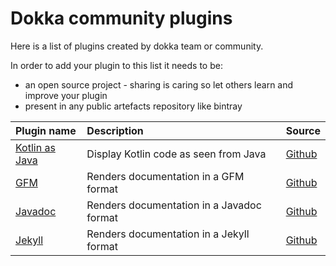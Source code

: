 # Dokka community plugins

Here is a list of plugins created by dokka team or community.

In order to add your plugin to this list it needs to be:

 * an open source project - sharing is caring so let others learn and improve your plugin
 * present in any public artefacts repository like bintray

| Plugin name | Description | Source |
| :--------- | :--------- | :------------ |
| [Kotlin as Java](https://kotlin.github.io/dokka/1.6.0/user_guide/introduction/#plugins) | Display Kotlin code as seen from Java | [Github](https://github.com/Kotlin/dokka/tree/master/plugins/kotlin-as-java)
| [GFM](https://kotlin.github.io/dokka/1.6.0/user_guide/introduction/#plugins) | Renders documentation in a GFM format | [Github](https://github.com/Kotlin/dokka/tree/master/plugins/gfm)
| [Javadoc](https://kotlin.github.io/dokka/1.6.0/user_guide/introduction/#plugins) | Renders documentation in a Javadoc format | [Github](https://github.com/Kotlin/dokka/tree/master/plugins/javadoc)
| [Jekyll](https://kotlin.github.io/dokka/1.6.0/user_guide/introduction/#plugins) | Renders documentation in a Jekyll format | [Github](https://github.com/Kotlin/dokka/tree/master/plugins/jekyll)
